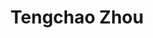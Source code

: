 ---
layout: post
title: Tengchao Zhou
school: NYU
major: Major?
image: https://static.squarespace.com/static/50354720c4aa2d2d3150d3d8/t/503658bee4b0fd0f4baabee5/1345738942737/?format=300w
position: ??
positionURL: http://www.techatnyu.org/position
now: HackNY Fellow
nowURL: http://www.google.com
twitter: ffmaer
email: t@NYU email?
graduate: 2014
weight: 11
---